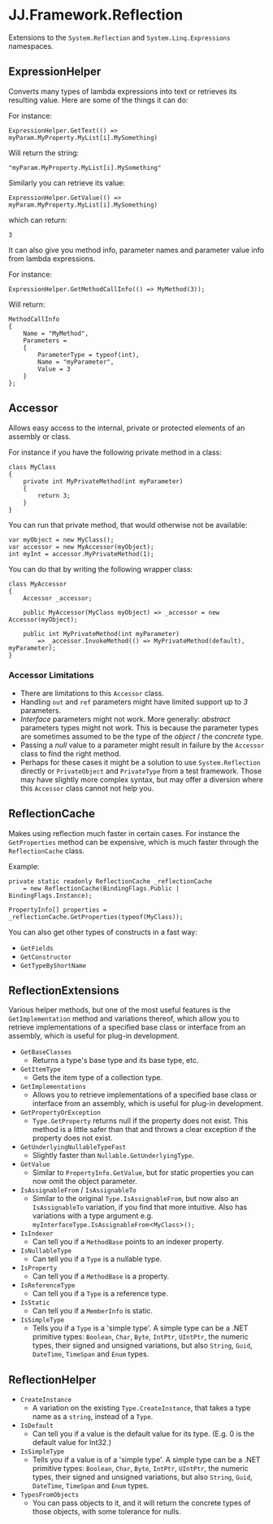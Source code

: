 ﻿JJ.Framework.Reflection
=======================

Extensions to the `System.Reflection` and `System.Linq.Expressions` namespaces.


ExpressionHelper
----------------

Converts many types of lambda expressions into text or retrieves its resulting value. Here are some of the things it can do:

For instance:

    ExpressionHelper.GetText(() => myParam.MyProperty.MyList[i].MySomething)

Will return the string:

    "myParam.MyProperty.MyList[i].MySomething"

Similarly you can retrieve its value:

    ExpressionHelper.GetValue(() => myParam.MyProperty.MyList[i].MySomething)

which can return:

    3

It can also give you method info, parameter names and parameter value info from lambda expressions.

For instance:

    ExpressionHelper.GetMethodCallInfo(() => MyMethod(3));

Will return:

    MethodCallInfo
    {
        Name = "MyMethod",
        Parameters = 
        {
            ParameterType = typeof(int),
            Name = "myParameter",
            Value = 3
        }
    };


Accessor
--------

Allows easy access to the internal, private or protected elements of an assembly or class.

For instance if you have the following private method in a class:

    class MyClass
    {
        private int MyPrivateMethod(int myParameter)
        {
            return 3;
        }
    }

You can run that private method, that would otherwise not be available:

    var myObject = new MyClass();
    var accessor = new MyAccessor(myObject);
    int myInt = accessor.MyPrivateMethod(1);

You can do that by writing the following wrapper class:

    class MyAccessor
    {
        Accessor _accessor;

        public MyAccessor(MyClass myObject) => _accessor = new Accessor(myObject);

        public int MyPrivateMethod(int myParameter) 
            => _accessor.InvokeMethod(() => MyPrivateMethod(default), myParameter);
    }

### Accessor Limitations

- There are limitations to this `Accessor` class.
- Handling `out` and `ref` parameters might have limited support up to *3* parameters.
- *Interface* parameters might not work. More generally: *abstract* parameters types might not work. This is because the parameter types are sometimes assumed to be the type of the *object* / the *concrete* type.
- Passing a *null* value to a parameter might result in failure by the `Accessor` class to find the right method.
- Perhaps for these cases it might be a solution to use `System.Reflection` directly or `PrivateObject` and `PrivateType` from a test framework. Those may have slightly more complex syntax, but may offer a diversion where this `Accessor` class cannot not help you.


ReflectionCache
---------------

Makes using reflection much faster in certain cases. For instance the `GetProperties` method can be expensive, which is much faster through the `ReflectionCache` class.

Example:

    private static readonly ReflectionCache _reflectionCache 
        = new ReflectionCache(BindingFlags.Public | BindingFlags.Instance);

    PropertyInfo[] properties = _reflectionCache.GetProperties(typeof(MyClass));

You can also get other types of constructs in a fast way:

* `GetFields`
* `GetConstructor`
* `GetTypeByShortName`


ReflectionExtensions
--------------------

Various helper methods, but one of the most useful features is the `GetImplementation` method and variations thereof, which allow you to retrieve implementations of a specified base class or interface from an assembly, which is useful for plug-in development.

* `GetBaseClasses`
    * Returns a type's base type and its base type, etc.
* `GetItemType`
    * Gets the item type of a collection type.
* `GetImplementations`
    * Allows you to retrieve implementations of a specified base class or interface from an assembly, which is useful for plug-in development.
* `GetPropertyOrException`
    * `Type.GetProperty` returns null if the property does not exist. This method is a little safer than that and throws a clear exception if the property does not exist.
* `GetUnderlyingNullableTypeFast`
    * Slightly faster than `Nullable.GetUnderlyingType`.
* `GetValue`
    * Similar to `PropertyInfo.GetValue`, but for static properties you can now omit the object parameter. 
* `IsAssignableFrom` / `IsAssignableTo`
    * Similar to the original `Type.IsAssignableFrom`, but now also an `IsAssignableTo` variation, if you find that more intuitive. Also has variations with a type argument e.g. `myInterfaceType.IsAssignableFrom`<`MyClass`>`();`
* `IsIndexer`
    * Can tell you if a `MethodBase` points to an indexer property.
* `IsNullableType`
    * Can tell you if a `Type` is a nullable type.
* `IsProperty`
    * Can tell you if a `MethodBase` is a property.
* `IsReferenceType`
    * Can tell you if a `Type` is a reference type.
* `IsStatic`
    * Can tell you if a `MemberInfo` is static.
* `IsSimpleType`
    * Tells you if a `Type` is a 'simple type'. A simple type can be a .NET primitive types: `Boolean`, `Char`, `Byte`, `IntPtr`, `UIntPtr`, the numeric types, their signed and unsigned variations, but also `String`, `Guid`, `DateTime`, `TimeSpan` and `Enum` types.


ReflectionHelper
----------------

* `CreateInstance`
    * A variation on the existing `Type.CreateInstance`, that takes a type name as a `string`, instead of a `Type`.
* `IsDefault`
    * Can tell you if a value is the default value for its type. (E.g. 0 is the default value for Int32.)
* `IsSimpleType`
    * Tells you if a value is of a 'simple type'. A simple type can be a .NET primitive types: `Boolean`, `Char`, `Byte`, `IntPtr`, `UIntPtr`, the numeric types, their signed and unsigned variations, but also `String`, `Guid`, `DateTime`, `TimeSpan` and `Enum` types.
* `TypesFromObjects`
    * You can pass objects to it, and it will return the concrete types of those objects, with some tolerance for nulls.
